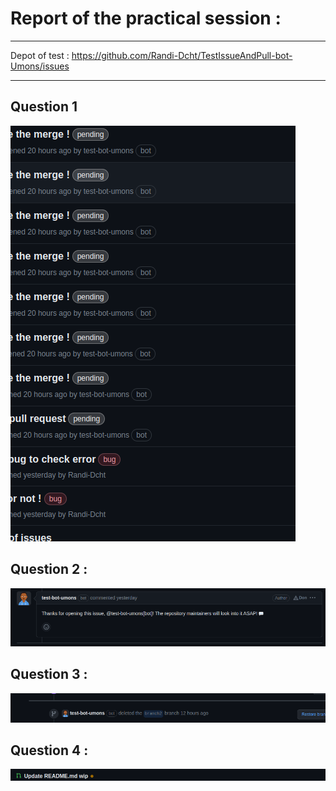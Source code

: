 # Report of the practical session :

---

Depot of test : https://github.com/Randi-Dcht/TestIssueAndPull-bot-Umons/issues

---

## Question 1
![image](./q2.png)

## Question 2 :
![image](./q1.png)

## Question 3 :
![image](./q3.png)

## Question 4 :
![image](./q4.png)